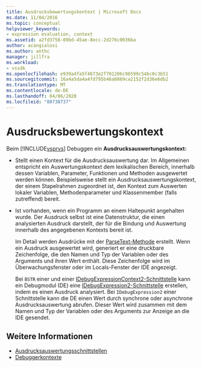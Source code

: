 ```yaml
---
title: Ausdrucksbewertungskontext | Microsoft Docs
ms.date: 11/04/2016
ms.topic: conceptual
helpviewer_keywords:
- expression evaluation, context
ms.assetid: a2fd3758-09bd-45ae-8ecc-2d276c0036ba
author: acangialosi
ms.author: anthc
manager: jillfra
ms.workload:
- vssdk
ms.openlocfilehash: e939a4fa5f4673e2f701206c96599c54bc0c3b51
ms.sourcegitcommit: 16a4a5da4a4fd795b46a0869ca2152f2d36e6db2
ms.translationtype: MT
ms.contentlocale: de-DE
ms.lasthandoff: 04/06/2020
ms.locfileid: "80738737"
---
```

# <a name="expression-evaluation-context"></a>Ausdrucksbewertungskontext
Beim [!INCLUDE[vsprvs](../../code-quality/includes/vsprvs_md.md)] Debuggen ein **Ausdrucksauswertungskontext:**

- Stellt einen Kontext für die Ausdrucksauswertung dar. Im Allgemeinen entspricht ein Auswertungskontext dem lexikalischen Bereich, innerhalb dessen Variablen, Parameter, Funktionen und Methoden ausgewertet werden können. Beispielsweise stellt ein Ausdrucksauswertungskontext, der einem Stapelrahmen zugeordnet ist, den Kontext zum Auswerten lokaler Variablen, Methodenparameter und Klassenmember (falls zutreffend) bereit.

- Ist vorhanden, wenn ein Programm an einem Haltepunkt angehalten wurde. Der Ausdruck selbst ist eine Datenstruktur, die einen analysierten Ausdruck darstellt, der für die Bindung und Auswertung innerhalb des angegebenen Kontexts bereit ist.

     Im Detail werden Ausdrücke mit der [ParseText-Methode](../../extensibility/debugger/reference/idebugexpressioncontext2-parsetext.md) erstellt. Wenn ein Ausdruck ausgewertet wird, generiert er eine druckbare Zeichenfolge, die den Namen und Typ der Variablen oder des Arguments und ihren Wert enthält. Diese Zeichenfolge wird im Überwachungsfenster oder im Locals-Fenster der IDE angezeigt.

     Bei `BSTR` einer und einer [IDebugExpressionContext2-Schnittstelle](../../extensibility/debugger/reference/idebugexpressioncontext2.md) kann ein Debugmodul (DE) eine [IDebugExpression2-Schnittstelle](../../extensibility/debugger/reference/idebugexpression2.md) erstellen, indem es einen Ausdruck analysiert. Bei `IDebugExpression2` einer Schnittstelle kann die DE einen Wert durch synchrone oder asynchrone Ausdrucksauswertung abrufen. Dieser Wert wird zusammen mit dem Namen und Typ der Variablen oder des Arguments zur Anzeige an die IDE gesendet.

## <a name="see-also"></a>Weitere Informationen
- [Ausdrucksauswertungsschnittstellen](../../extensibility/debugger/reference/expression-evaluation-interfaces.md)
- [Debuggerkontexte](../../extensibility/debugger/debugger-contexts.md)
